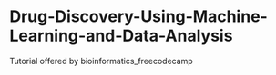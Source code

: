 # Drug-Discovery-Using-Machine-Learning-and-Data-Analysis
Tutorial offered by bioinformatics_freecodecamp
